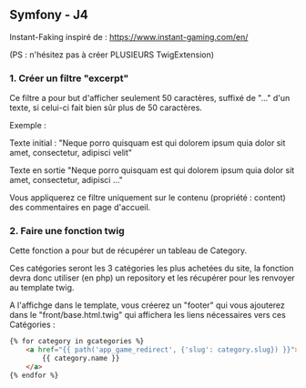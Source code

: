 
## Symfony - J4


Instant-Faking inspiré de : https://www.instant-gaming.com/en/


(PS : n'hésitez pas à créer PLUSIEURS TwigExtension)


### 1. Créer un filtre "excerpt"


Ce filtre a pour but d'afficher seulement 50 caractères, suffixé de "..." d'un texte, si celui-ci fait bien sûr plus de 50 caractères.


Exemple :


Texte initial :
"Neque porro quisquam est qui dolorem ipsum quia dolor sit amet, consectetur, adipisci velit"


Texte en sortie 
"Neque porro quisquam est qui dolorem ipsum quia dolor sit amet, consectetur, adipisci ..."


Vous appliquerez ce filtre uniquement sur le contenu (propriété : content) des commentaires en page d'accueil.


### 2. Faire une fonction twig


Cette fonction a pour but de récupérer un tableau de Category.


Ces catégories seront les 3 catégories les plus achetées du site, la fonction devra donc utiliser (en php) un repository et les récupérer pour les renvoyer au template twig.


A l'affichge dans le template, vous créerez un "footer" qui vous ajouterez dans le "front/base.html.twig" qui affichera les liens nécessaires vers ces Catégories :


```html
{% for category in gcategories %}
    <a href="{{ path('app_game_redirect', {'slug': category.slug}) }}">
        {{ category.name }}
    </a>
{% endfor %}
```
